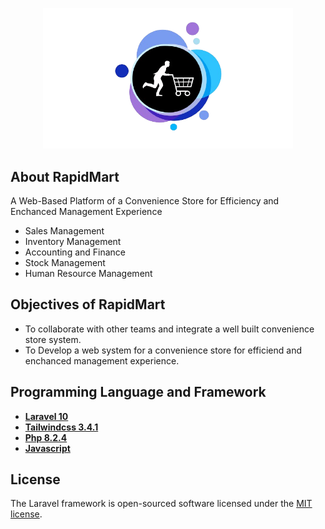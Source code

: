 <p align="center"><a><img src="./public/images/logo.png" width="400" alt="Rapidmart Logo"></a></p>

## About RapidMart

A Web-Based Platform of a Convenience Store for Efficiency and Enchanced Management Experience

-   Sales Management
-   Inventory Management
-   Accounting and Finance
-   Stock Management
-   Human Resource Management

## Objectives of RapidMart

-   To collaborate with other teams and integrate a well built convenience store system.
-   To Develop a web system for a convenience store for efficiend and enchanced management experience.

## Programming Language and Framework

-   **[Laravel 10](https://laravel.com/)**
-   **[Tailwindcss 3.4.1](https://tailwindcss.com/)**
-   **[Php 8.2.4](https://www.php.net/)**
-   **[Javascript ](https://nodejs.org/en)**

## License

The Laravel framework is open-sourced software licensed under the [MIT license](https://opensource.org/licenses/MIT).
